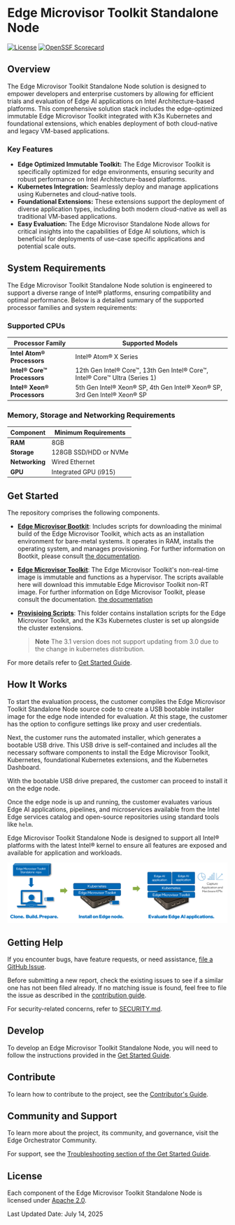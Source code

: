 # Edge Microvisor Toolkit Standalone Node

[![License](https://img.shields.io/badge/License-Apache%202.0-blue.svg)](https://opensource.org/licenses/Apache-2.0)
[![OpenSSF Scorecard](https://api.scorecard.dev/projects/github.com/open-edge-platform/edge-microvisor-toolkit-standalone-node/badge)](https://scorecard.dev/viewer/?uri=github.com/open-edge-platform/edge-microvisor-toolkit-standalone-node)

## Overview

The Edge Microvisor Toolkit Standalone Node solution is designed to empower developers and
enterprise customers by allowing for efficient trials and evaluation of Edge AI applications
on Intel Architecture-based platforms. This comprehensive solution stack includes the
edge-optimized immutable Edge Microvisor Toolkit integrated with K3s Kubernetes and foundational
extensions, which enables deployment of both cloud-native and legacy VM-based applications.

### Key Features

- **Edge Optimized Immutable Toolkit:** The Edge Microvisor Toolkit is specifically optimized
  for edge environments, ensuring security and robust performance on Intel Architecture-based
  platforms.
- **Kubernetes Integration:** Seamlessly deploy and manage applications using Kubernetes and
  cloud-native tools.
- **Foundational Extensions:** These extensions support the deployment of diverse application
  types, including both modern cloud-native as well as traditional VM-based applications.
- **Easy Evaluation:** The Edge Microvisor Standalone Node allows for critical insights into
  the capabilities of Edge AI solutions, which is beneficial for deployments of
  use-case specific applications and potential scale outs.


## System Requirements

The Edge Microvisor Toolkit Standalone Node solution is engineered to support a diverse
range of Intel® platforms, ensuring compatibility and optimal performance. Below is a
detailed summary of the supported processor families and system requirements:

### Supported CPUs

| Processor Family            | Supported Models                                                                |
|-----------------------------|---------------------------------------------------------------------------------|
| **Intel Atom® Processors**  | Intel® Atom® X Series                                                           |
| **Intel® Core™ Processors** | 12th Gen Intel® Core™, 13th Gen Intel® Core™, Intel® Core™ Ultra (Series 1)     |
| **Intel® Xeon® Processors** | 5th Gen Intel® Xeon® SP, 4th Gen Intel® Xeon® SP, 3rd Gen Intel® Xeon® SP       |


### Memory, Storage and Networking Requirements

| Component      | Minimum Requirements           |
|----------------|--------------------------------|
| **RAM**        | 8GB                            |
| **Storage**    | 128GB SSD/HDD or NVMe          |
| **Networking** | Wired Ethernet                 |
| **GPU**        | Integrated GPU (i915)          |

## Get Started

The repository comprises the following components.

- [**Edge Microvisor Bootkit**](standalone-node/emt_uos): Includes scripts for downloading the minimal
  build of the Edge Microvisor Toolkit, which acts as an installation environment for bare-metal systems.
  It operates in RAM, installs the operating system, and manages provisioning.
  For further information on Bootkit, please consult
  [the documentation](https://github.com/open-edge-platform/edge-microvisor-toolkit/blob/3.0/docs/developer-guide/emt-bootkit.md).

- [**Edge Microvisor Toolkit**](standalone-node/host_os/): The Edge Microvisor Toolkit's non-real-time
  image is immutable and functions as a hypervisor. The scripts available here will download this
  immutable Edge Microvisor Toolkit non-RT image.  For further information on Edge Microvisor Toolkit,
  please consult the documentation. [the documentation](https://github.com/open-edge-platform/edge-microvisor-toolkit/blob/3.0/README.md)

- [**Provisioing Scripts**](standalone-node/provisiong_scripts): This folder contains installation scripts
  for the Edge Microvisor Toolkit, and the K3s Kubernetes cluster is set up alongside the cluster extensions.

  > **Note** The 3.1 version does not support updating from 3.0 due to the change in
    kubernetes distribution.

For more details refer to [Get Started Guide](standalone-node/docs/user-guide/get-started-guide.md).

## How It Works

To start the evaluation process, the customer compiles the Edge Microvisor Toolkit Standalone
Node source code to create a USB bootable installer image for the edge node intended for evaluation.
At this stage, the customer has the option to configure settings like proxy and user credentials.

Next, the customer runs the automated installer, which generates a bootable USB drive. This USB
drive is self-contained and includes all the necessary software components to install the
Edge Microvisor Toolkit, Kubernetes, foundational Kubernetes extensions, and the Kubernetes Dashboard.

With the bootable USB drive prepared, the customer can proceed to install it on the edge node.

Once the edge node is up and running, the customer evaluates various Edge AI applications,
pipelines, and microservices available from the Intel Edge services catalog and open-source
repositories using standard tools like `helm`.

Edge Microvisor Toolkit Standalone Node is designed to support all Intel® platforms with the
latest Intel® kernel to ensure all features are exposed and available for application and workloads.

![How it works](standalone-node/images/howitworks.png)

## Getting Help

If you encounter bugs, have feature requests, or need assistance,
[file a GitHub Issue](https://github.com/open-edge-platform/edge-microvisor-toolkit-standalone-node/issues).

Before submitting a new report, check the existing issues to see if a similar one has not
been filed already. If no matching issue is found, feel free to file the issue as described
in the [contribution guide](./standalone-node/docs/contribution.md).

For security-related concerns, refer to [SECURITY.md](./SECURITY.md).

## Develop

To develop an Edge Microvisor Toolkit Standalone Node, you will need to follow the instructions
provided in the [Get Started Guide](standalone-node/docs/user-guide/get-started-guide.md).

## Contribute

To learn how to contribute to the project, see the [Contributor's Guide](standalone-node/docs/contribution.md).

## Community and Support

To learn more about the project, its community, and governance, visit the Edge Orchestrator Community.

For support, see the [Troubleshooting section of the Get Started Guide](standalone-node/docs/user-guide/Get-Started-Guide.md#troubleshooting).

## License

Each component of the Edge Microvisor Toolkit Standalone Node is licensed under [Apache 2.0][apache-license].

Last Updated Date: July 14, 2025

[apache-license]: https://www.apache.org/licenses/LICENSE-2.0

